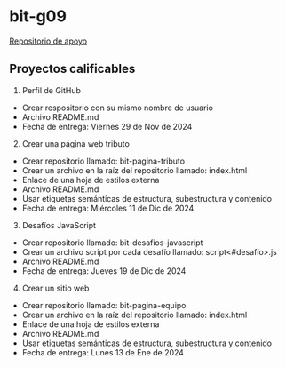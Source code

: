# bit-g09

[Repositorio de apoyo](https://github.com/javierandres-dev/bit-g09)

## Proyectos calificables
1. Perfil de GitHub
- Crear respositorio con su mismo nombre de usuario
- Archivo README.md
- Fecha de entrega: Viernes 29 de Nov de 2024
2. Crear una página web tributo
- Crear repositorio llamado: bit-pagina-tributo
- Crear un archivo en la raíz del repositorio llamado: index.html
- Enlace de una hoja de estilos externa
- Archivo README.md
- Usar etiquetas semánticas de estructura, subestructura y contenido
- Fecha de entrega: Miércoles 11 de Dic de 2024
3. Desafíos JavaScript
- Crear repositorio llamado: bit-desafios-javascript
- Crear un archivo script por cada desafío llamado: script<#desafío>.js
- Archivo README.md
- Fecha de entrega: Jueves 19 de Dic de 2024
4. Crear un sitio web
- Crear repositorio llamado: bit-pagina-equipo
- Crear un archivo en la raíz del repositorio llamado: index.html
- Enlace de una hoja de estilos externa
- Archivo README.md
- Usar etiquetas semánticas de estructura, subestructura y contenido
- Fecha de entrega: Lunes 13 de Ene de 2024
